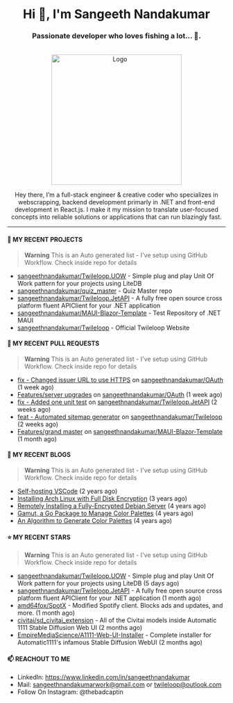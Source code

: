 <h1 align="center">Hi 👋, I'm Sangeeth Nandakumar</h1>
<h3 align="center">Passionate developer who loves fishing a lot... 🐠.</h3>


<br />
<div align="center">
  <a href="https://avatars.githubusercontent.com/u/9011267?v=4">
    <img src="https://www.dotnetconf.net/img/hero-illustration-bot.svg" alt="Logo" width="300">
  </a>
  
  <p align="center">
Hey there, I’m a full-stack engineer & creative coder who specializes in webscrapping, backend development primarly in .NET and front-end development in React.js. I make it my mission to translate user-focused concepts into reliable solutions or applications that can run blazingly fast.
  </p>
</div>

----

#### 🌱 MY RECENT PROJECTS
> **Warning**
> This is an Auto generated list - I've setup using GitHub Workflow. Check inside repo for details

- [sangeethnandakumar/Twileloop.UOW](https://github.com/sangeethnandakumar/Twileloop.UOW) - Simple plug and play Unit Of Work pattern for your projects using LiteDB
- [sangeethnandakumar/quiz_master](https://github.com/sangeethnandakumar/quiz_master) - Quiz Master repo
- [sangeethnandakumar/Twileloop.JetAPI](https://github.com/sangeethnandakumar/Twileloop.JetAPI) - A fully free open source cross platform fluent APIClient for your .NET application
- [sangeethnandakumar/MAUI-Blazor-Template](https://github.com/sangeethnandakumar/MAUI-Blazor-Template) - Test Repository of .NET MAUI
- [sangeethnandakumar/Twileloop](https://github.com/sangeethnandakumar/Twileloop) - Official Twileloop Website

#### 🔨 MY RECENT PULL REQUESTS
> **Warning**
> This is an Auto generated list - I've setup using GitHub Workflow. Check inside repo for details

- [fix - Changed issuer URL to use HTTPS](https://github.com/sangeethnandakumar/OAuth/pull/2) on [sangeethnandakumar/OAuth](https://github.com/sangeethnandakumar/OAuth) (1 week ago)
- [Features/server upgrades](https://github.com/sangeethnandakumar/OAuth/pull/1) on [sangeethnandakumar/OAuth](https://github.com/sangeethnandakumar/OAuth) (1 week ago)
- [fix - Added one unit test](https://github.com/sangeethnandakumar/Twileloop.JetAPI/pull/7) on [sangeethnandakumar/Twileloop.JetAPI](https://github.com/sangeethnandakumar/Twileloop.JetAPI) (2 weeks ago)
- [feat - Automated sitemap generator](https://github.com/sangeethnandakumar/Twileloop/pull/1) on [sangeethnandakumar/Twileloop](https://github.com/sangeethnandakumar/Twileloop) (2 weeks ago)
- [Features/grand master](https://github.com/sangeethnandakumar/MAUI-Blazor-Template/pull/1) on [sangeethnandakumar/MAUI-Blazor-Template](https://github.com/sangeethnandakumar/MAUI-Blazor-Template) (1 month ago)

#### 📜 MY RECENT BLOGS
> **Warning**
> This is an Auto generated list - I've setup using GitHub Workflow. Check inside repo for details

- [Self-hosting VSCode](https://fribbledom.com/posts/selfhosting-vscode/) (2 years ago)
- [Installing Arch Linux with Full Disk Encryption](https://fribbledom.com/posts/encrypted-arch-install/) (3 years ago)
- [Remotely Installing a Fully-Encrypted Debian Server](https://fribbledom.com/posts/encrypted-remote-debian-install/) (4 years ago)
- [Gamut, a Go Package to Manage Color Palettes](https://fribbledom.com/posts/gamut-package-to-handle-color-palettes/) (4 years ago)
- [An Algorithm to Generate Color Palettes](https://fribbledom.com/posts/an-algorithm-to-generate-color-palettes/) (4 years ago)

#### ⭐ MY RECENT STARS
> **Warning**
> This is an Auto generated list - I've setup using GitHub Workflow. Check inside repo for details

- [sangeethnandakumar/Twileloop.UOW](https://github.com/sangeethnandakumar/Twileloop.UOW) - Simple plug and play Unit Of Work pattern for your projects using LiteDB (5 days ago)
- [sangeethnandakumar/Twileloop.JetAPI](https://github.com/sangeethnandakumar/Twileloop.JetAPI) - A fully free open source cross platform fluent APIClient for your .NET application (1 month ago)
- [amd64fox/SpotX](https://github.com/amd64fox/SpotX) - Modified Spotify client. Blocks ads and updates, and more. (1 month ago)
- [civitai/sd_civitai_extension](https://github.com/civitai/sd_civitai_extension) - All of the Civitai models inside Automatic 1111 Stable Diffusion Web UI (2 months ago)
- [EmpireMediaScience/A1111-Web-UI-Installer](https://github.com/EmpireMediaScience/A1111-Web-UI-Installer) - Complete installer for Automatic1111&#39;s infamous Stable Diffusion WebUI (2 months ago)

#### 📫 REACHOUT TO ME

- LinkedIn: https://www.linkedin.com/in/sangeethnandakumar
- Mail: sangeethnandakumarwork@gmail.com or twileloop@outlook.com
- Follow On Instagram: @thebadcaptin
